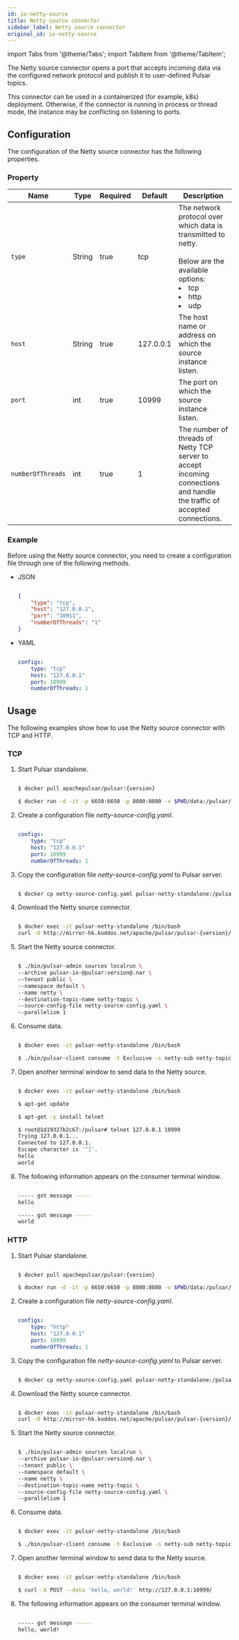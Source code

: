 ```yaml
---
id: io-netty-source
title: Netty source connector
sidebar_label: Netty source connector
original_id: io-netty-source
---
```


import Tabs from '@theme/Tabs';
import TabItem from '@theme/TabItem';


The Netty source connector opens a port that accepts incoming data via the configured network protocol 
and publish it to user-defined Pulsar topics.

This connector can be used in a containerized (for example, k8s) deployment. Otherwise, if the connector is running in process or thread mode, the instance may be conflicting on listening to ports.

## Configuration

The configuration of the Netty source connector has the following properties.

### Property

| Name | Type|Required | Default | Description 
|------|----------|----------|---------|-------------|
| `type` |String| true |tcp | The network protocol over which data is transmitted to netty. <br /><br />Below are the available options:<br /><li>tcp</li><li>http</li><li>udp </li>|
| `host` | String|true | 127.0.0.1 | The host name or address on which the source instance listen. |
| `port` | int|true | 10999 | The port on which the source instance listen. |
| `numberOfThreads` |int| true |1 | The number of threads of Netty TCP server to accept incoming connections and handle the traffic of accepted connections. |


### Example

Before using the Netty source connector, you need to create a configuration file through one of the following methods.

* JSON 

    ```json

    {
        "type": "tcp",
        "host": "127.0.0.1",
        "port": "10911",
        "numberOfThreads": "1"
    }

    ```

* YAML

    ```yaml

    configs:
        type: "tcp"
        host: "127.0.0.1"
        port: 10999
        numberOfThreads: 1

    ```

## Usage 

The following examples show how to use the Netty source connector with TCP and HTTP.

### TCP 

1. Start Pulsar standalone.

    ```bash

    $ docker pull apachepulsar/pulsar:{version}

    $ docker run -d -it -p 6650:6650 -p 8080:8080 -v $PWD/data:/pulsar/data --name pulsar-netty-standalone apachepulsar/pulsar:{version} bin/pulsar standalone

    ```

2. Create a configuration file _netty-source-config.yaml_.
   

    ```yaml

    configs:
        type: "tcp"
        host: "127.0.0.1"
        port: 10999
        numberOfThreads: 1

    ```

3. Copy the configuration file _netty-source-config.yaml_ to Pulsar server.

    ```bash

    $ docker cp netty-source-config.yaml pulsar-netty-standalone:/pulsar/conf/

    ```

4. Download the Netty source connector.

    ```bash

    $ docker exec -it pulsar-netty-standalone /bin/bash
    curl -O http://mirror-hk.koddos.net/apache/pulsar/pulsar-{version}/connectors/pulsar-io-netty-{version}.nar

    ```
    
5. Start the Netty source connector.
   

   ```bash

   $ ./bin/pulsar-admin sources localrun \
   --archive pulsar-io-@pulsar:version@.nar \
   --tenant public \
   --namespace default \
   --name netty \
   --destination-topic-name netty-topic \
   --source-config-file netty-source-config.yaml \
   --parallelism 1

   ```

6. Consume data.

    ```bash

    $ docker exec -it pulsar-netty-standalone /bin/bash
    
    $ ./bin/pulsar-client consume -t Exclusive -s netty-sub netty-topic -n 0

    ```

7. Open another terminal window to send data to the Netty source.

    ```bash

    $ docker exec -it pulsar-netty-standalone /bin/bash
    
    $ apt-get update
    
    $ apt-get -y install telnet

    $ root@1d19327b2c67:/pulsar# telnet 127.0.0.1 10999
    Trying 127.0.0.1...
    Connected to 127.0.0.1.
    Escape character is '^]'.
    hello
    world

    ```

8. The following information appears on the consumer terminal window.

    ```bash

    ----- got message -----
    hello

    ----- got message -----
    world

    ```

### HTTP 

1. Start Pulsar standalone.

    ```bash

    $ docker pull apachepulsar/pulsar:{version}

    $ docker run -d -it -p 6650:6650 -p 8080:8080 -v $PWD/data:/pulsar/data --name pulsar-netty-standalone apachepulsar/pulsar:{version} bin/pulsar standalone

    ```

2. Create a configuration file _netty-source-config.yaml_.
   

    ```yaml

    configs:
        type: "http"
        host: "127.0.0.1"
        port: 10999
        numberOfThreads: 1

    ```

3. Copy the configuration file _netty-source-config.yaml_ to Pulsar server.
   

    ```bash

    $ docker cp netty-source-config.yaml pulsar-netty-standalone:/pulsar/conf/

    ```

4. Download the Netty source connector.

    ```bash

    $ docker exec -it pulsar-netty-standalone /bin/bash
    curl -O http://mirror-hk.koddos.net/apache/pulsar/pulsar-{version}/connectors/pulsar-io-netty-{version}.nar

    ```
    
5. Start the Netty source connector.
   

   ```bash

   $ ./bin/pulsar-admin sources localrun \
   --archive pulsar-io-@pulsar:version@.nar \
   --tenant public \
   --namespace default \
   --name netty \
   --destination-topic-name netty-topic \
   --source-config-file netty-source-config.yaml \
   --parallelism 1

   ```

6. Consume data.

    ```bash

    $ docker exec -it pulsar-netty-standalone /bin/bash
    
    $ ./bin/pulsar-client consume -t Exclusive -s netty-sub netty-topic -n 0

    ```

7. Open another terminal window to send data to the Netty source.

    ```bash

    $ docker exec -it pulsar-netty-standalone /bin/bash
    
    $ curl -X POST --data 'hello, world!' http://127.0.0.1:10999/

    ```

8. The following information appears on the consumer terminal window.

    ```bash

    ----- got message -----
    hello, world!

    ```
